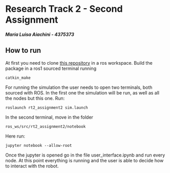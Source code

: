 # Research Track 2 - Second Assignment
##### Maria Luisa Aiachini - 4375373


## How to run
At first you need to clone [this repository](https://github.com/Marilwoo/rt2_assignment2) in a ros workspace. Build the package in a ros1 sourced terminal running
```
catkin_make
```
For running the simulation the user needs to open two terminals, both sourced with ROS. In the first one the simulation will be run, as well as all the nodes but this one. Run:
```
roslaunch rt2_assignment2 sim.launch
```
In the second terminal, move in the folder
```
ros_ws/src/rt2_assignment2/notebook
```
Here run:
```
jupyter notebook --allow-root
```
Once the jupyter is opened go in the file user_interface.ipynb and run every node. At this point everything is running and the user is able to decide how to interact with the robot.

